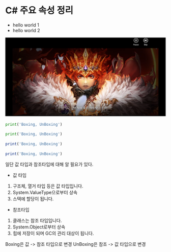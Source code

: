 # C# 주요 속성 정리

* hello world 1
* hello world 2

![제주도 이미지](img/deathCrown.png)

```python
print('Boxing, UnBoxing')
```
```py
print('Boxing, UnBoxing')
```
```javascript
print('Boxing, UnBoxing')
```
```js
print('Boxing, UnBoxing')
```

일단 값 타입과 참조타입에 대해 알 필요가 있다.
- 값 타임
1. 구조체, 열거 타입 등은 값 타입입니다.
2. System.ValueType으로부터 상속
3. 스택에 할당이 됩니다.

- 참조타입
1. 클래스는 참조 타입입니다.
2. System.Object로부터 상속
3. 힙에 저장이 되며 GC의 관리 대상이 됩니다.

Boxing은 값 -> 참조 타입으로 변경
UnBoxing은 참조 -> 값 타입으로 변경